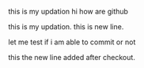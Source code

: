 

this is my updation
hi how are github


this is my updation.
this is new line.


let me test if i am able to commit or not

this the new line added after checkout.
